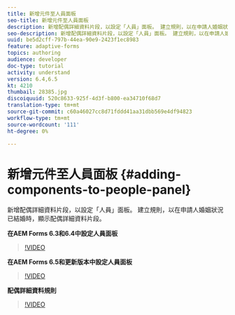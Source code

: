 ```yaml
---
title: 新增元件至人員面板
seo-title: 新增元件至人員面板
description: 新增配偶詳細資料片段，以設定「人員」面板。 建立規則，以在申請人婚姻狀況已結婚時，顯示配偶詳細資料片段。
seo-description: 新增配偶詳細資料片段，以設定「人員」面板。 建立規則，以在申請人婚姻狀況已結婚時，顯示配偶詳細資料片段。
uuid: be5d2cff-797b-44ea-90e9-2423f1ec8983
feature: adaptive-forms
topics: authoring
audience: developer
doc-type: tutorial
activity: understand
version: 6.4,6.5
kt: 4210
thumbail: 28385.jpg
discoiquuid: 520c8633-925f-4d3f-b800-ea34710f68d7
translation-type: tm+mt
source-git-commit: c60a46027cc8d71fddd41aa31dbb569e4df94823
workflow-type: tm+mt
source-wordcount: '111'
ht-degree: 0%

---
```



# 新增元件至人員面板 {#adding-components-to-people-panel}

新增配偶詳細資料片段，以設定「人員」面板。 建立規則，以在申請人婚姻狀況已結婚時，顯示配偶詳細資料片段。

**在AEM Forms 6.3和6.4中設定人員面板**

>[!VIDEO](https://video.tv.adobe.com/v/22193?quality=9&learn=on)

**在AEM Forms 6.5和更新版本中設定人員面板**

>[!VIDEO](https://video.tv.adobe.com/v/28385)

**配偶詳細資料規則**

>[!VIDEO](https://video.tv.adobe.com/v/22195?quality=9&learn=on)






